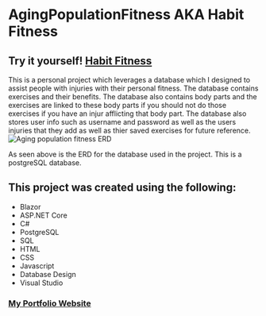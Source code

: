 # AgingPopulationFitness AKA Habit Fitness
<h2> Try it yourself! <a href="http://tkubik-001-site1.gtempurl.com/" target="_blank" >Habit Fitness</a> </h2>
This is a personal project which leverages a database which I designed to assist people with injuries with their personal fitness. The database contains exercises and their benefits. The database also contains body parts and the exercises are linked to these body parts if you should not do those exercises if you have an injur afflicting that body part. The database also stores user info such as username and password as well as the users injuries that they add as well as thier saved exercises for future reference. 

<img src="https://drive.google.com/uc?export=view&id=1uyc4rUMoWpKctJskAA0HutRzdMJkWPQh" alt="Aging population fitness ERD" title="ERD">

As seen above is the ERD for the database used in the project. This is a postgreSQL database.

<h2>This project was created using the following:</h2>
<ul>
  <li>Blazor</li>
  <li>ASP.NET Core</li>
  <li>C#</li>
  <li>PostgreSQL</li>
  <li>SQL</li>
  <li>HTML</li>
  <li>CSS</li>
  <li>Javascript</li>
  <li>Database Design</li>
  <li>Visual Studio</li>
</ul>
  
<h3><a href="thomas-kubik.com" target="_blank" >My Portfolio Website</a></h3>
